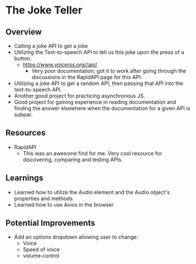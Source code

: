 # The Joke Teller

## Overview
- Calling a joke API to get a joke
- Utilizing the Text-to-speech API to tell us this joke upon the press of a button.
	- https://www.voicerss.org//api/ 
        - Very poor documentation; got it to work after going through the discussions in the RapidAPI page for this API.
- Utilizing a joke API to get a random API, then passing that API into the text-to-speech API.
- Another good project for practicing asynchronous JS. 
- Good project for gaining experience in reading documentation and finding the answer elsewhere when the documentation for a given API is subpar.

## Resources
- RapidAPI
    - This was an awesome find for me. Very cool resource for discovering, comparing and testing APIs.

## Learnings
- Learned how to utilize the Audio element and the Audio object's properties and methods. 
- Learned how to use Axios in the browser


## Potential Improvements
- Add an options dropdown allowing user to change:
    - Voice
    - Speed of voice
    - volume control


